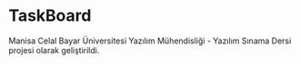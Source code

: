 # TaskBoard

Manisa Celal Bayar Üniversitesi Yazılım Mühendisliği - Yazılım Sınama Dersi projesi olarak geliştirildi.
